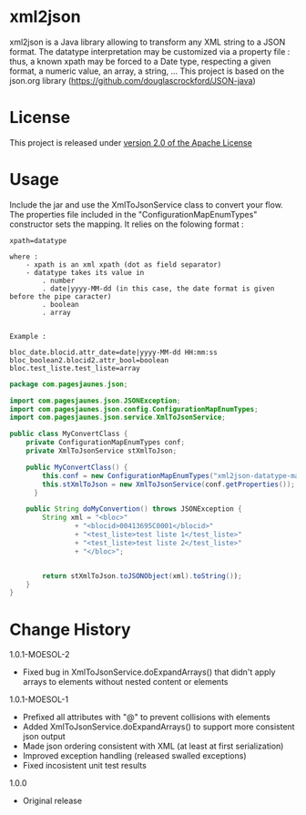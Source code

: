 xml2json
========

xml2json is a Java library allowing to transform any XML string to a JSON format. The datatype interpretation may be customized via a property file : thus, a known xpath may be forced to a Date type, respecting a given format, a numeric value, an array, a string, ... This project is based on the json.org library (https://github.com/douglascrockford/JSON-java)

# License

This project is released under [version 2.0 of the Apache License](https://www.apache.org/licenses/LICENSE-2.0.html)

# Usage

Include the jar and use the XmlToJsonService class to convert your flow. The properties file included in the "ConfigurationMapEnumTypes" constructor sets the mapping. It relies on the folowing format :

```
xpath=datatype

where : 
    - xpath is an xml xpath (dot as field separator)
    - datatype takes its value in 
        . number
        . date|yyyy-MM-dd (in this case, the date format is given before the pipe caracter)
        . boolean
        . array


Example : 

bloc_date.blocid.attr_date=date|yyyy-MM-dd HH:mm:ss
bloc_boolean2.blocid2.attr_bool=boolean
bloc.test_liste.test_liste=array
```

```java
package com.pagesjaunes.json;

import com.pagesjaunes.json.JSONException;
import com.pagesjaunes.json.config.ConfigurationMapEnumTypes;
import com.pagesjaunes.json.service.XmlToJsonService;

public class MyConvertClass {
    private ConfigurationMapEnumTypes conf;
    private XmlToJsonService stXmlToJson;

    public MyConvertClass() {
        this.conf = new ConfigurationMapEnumTypes("xml2json-datatype-mapping.properties");
        this.stXmlToJson = new XmlToJsonService(conf.getProperties());
      }

    public String doMyConvertion() throws JSONException {
        String xml = "<bloc>"
                + "<blocid>00413695C0001</blocid>"
                + "<test_liste>test liste 1</test_liste>"
                + "<test_liste>test liste 2</test_liste>"
                + "</bloc>";


        return stXmlToJson.toJSONObject(xml).toString());
    }
}
```

# Change History

1.0.1-MOESOL-2

* Fixed bug in XmlToJsonService.doExpandArrays() that didn't apply arrays to elements without nested content or elements

1.0.1-MOESOL-1

* Prefixed all attributes with "@" to prevent collisions with elements
* Added XmlToJsonService.doExpandArrays() to support more consistent json output
* Made json ordering consistent with XML (at least at first serialization)
* Improved exception handling (released swalled exceptions)
* Fixed incosistent unit test results

1.0.0

* Original release
